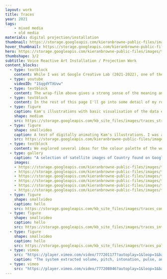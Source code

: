 ```yaml
---
layout: work
title: Traces
year: 2021
tags:
    - mixed media
    - old media
materials: digital projection/installation
thumbnail: https://storage.googleapis.com/kieranbrowne-public-files/images/traces_1.jpg
hover_thumbnail: https://storage.googleapis.com/kieranbrowne-public-files/images/traces_2_slim.jpg
hero: https://storage.googleapis.com/kieranbrowne-public-files/images/traces_1.jpg
thumbshape: 3/2
subtitle: Voice Reactive Art Installation / Projection Work
content_blocks:
  - type: textblock
    content: While I was at Google Creative Lab (2021-2022), one of the longest running projects I worked on was a partnership with Australia's leading Indigenous publishing house, Magabala Books. Through the process we got to work with artist/poet Kirli Saunders and artist/illustrator Kamsani Bin Salleh to design and develop a project that applied digital technology in service of storytelling. The outcome of this was *Traces*; a voice-to-art experience, honouring 60,000+ years of Indigenous storytelling.
  - type: youtube
    videoID: "1SqgdYTXUvw"
  - type: textblock
    content: The wrap-film above gives a strong sense of the meaning and experience of the work in the words of the artists. Traces was primarily shaped by aspects of Kirli and Kam's arts practices. The projections were generated in response to spoken word; both live in the space and from a poem written and recorded by Kirli, and the visual elements were drawn by Kam and recombined programmatically to form new compositions.
  - type: textblock
    content: In the rest of this page I'll go into some detail of my role in developing the technical side of the project.
  - type: figure
    caption: Kam's illustrations with basic visualisation of the data encoding. beginning to extract mark data from the digital files created by Kam.
    shape: medium
    src: https://storage.googleapis.com/kb_site_files/images/traces_stroke_data.png
  - type: figure
    shape: smallvideo
    caption: A test of digitally animating Kam's illustrations. I was aiming here to have a fluid motion that felt growth-like.
    src: https://storage.googleapis.com/kieranbrowne-public-files/images/traces_animation_test.mp4
  - type: textblock
    content: We explored several ideas for the colour palette of the work, but what resonated most with Kirli and Kam was drawing on the colours of Country.
  - type: gallery
    caption: "A selection of satellite images of Country found on Google maps. The colour palettes for the final work were programmatically drawn from satellite imagery following the path of the sun from East to West." 
    images:
    - https://storage.googleapis.com/kieranbrowne-public-files/images/traces_palette_1.jpg
    - https://storage.googleapis.com/kieranbrowne-public-files/images/traces_palette_2.jpg
    - https://storage.googleapis.com/kieranbrowne-public-files/images/traces_palette_3.jpg
    - https://storage.googleapis.com/kieranbrowne-public-files/images/traces_palette_4.jpg
    - https://storage.googleapis.com/kieranbrowne-public-files/images/traces_palette_5.jpg
    - https://storage.googleapis.com/kieranbrowne-public-files/images/traces_palette_6.jpg
  - type: figure
    shape: smallvideo
    caption: hello
    src: https://storage.googleapis.com/kb_site_files/images/traces_composition_demo.mp4
  - type: figure
    shape: smallvideo
    caption: hello
    src: https://storage.googleapis.com/kb_site_files/images/traces_intersect_test.mp4
  - type: figure
    shape: smallvideo
    caption: hello
    src: https://storage.googleapis.com/kb_site_files/images/traces_palette_experiment.mp4
  - type: vimeo
    src: "https://player.vimeo.com/video/777201177?autoplay=1&loop=1&background=1&muted=1"
    caption: "The system extracted volume, pitch, intonation, pulse, and pace from the waveform." 
  - type: vimeo
    src: "https://player.vimeo.com/video/777208046?autoplay=1&loop=1&background=1&muted=1"
---
```



